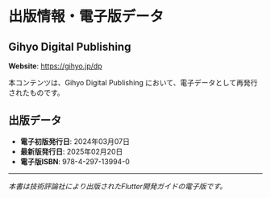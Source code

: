 # 出版情報・電子版データ

## Gihyo Digital Publishing

**Website**: https://gihyo.jp/dp

本コンテンツは、Gihyo Digital Publishing において、電子データとして再発行されたものです。

## 出版データ

- **電子初版発行日**: 2024年03月07日
- **最新版発行日**: 2025年02月20日  
- **電子版ISBN**: 978-4-297-13994-0

---

*本書は技術評論社により出版されたFlutter開発ガイドの電子版です。*